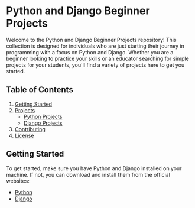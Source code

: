 # Python and Django Beginner Projects

Welcome to the Python and Django Beginner Projects repository! This collection is designed for individuals who are just starting their journey in programming with a focus on Python and Django. Whether you are a beginner looking to practice your skills or an educator searching for simple projects for your students, you'll find a variety of projects here to get you started.

## Table of Contents

1. [Getting Started](#getting-started)
2. [Projects](#projects)
    - [Python Projects](#python-projects)
    - [Django Projects](#django-projects)
3. [Contributing](#contributing)
4. [License](#license)

## Getting Started

To get started, make sure you have Python and Django installed on your machine. If not, you can download and install them from the official websites:

- [Python](https://www.python.org/)
- [Django](https://www.djangoproject.com/)

